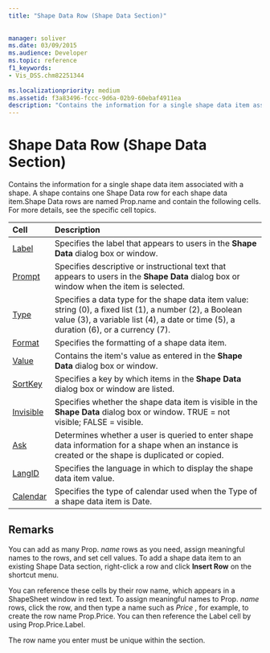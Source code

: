 ```yaml
---
title: "Shape Data Row (Shape Data Section)"
 
 
manager: soliver
ms.date: 03/09/2015
ms.audience: Developer
ms.topic: reference
f1_keywords:
- Vis_DSS.chm82251344
 
ms.localizationpriority: medium
ms.assetid: f3a83496-fccc-9d6a-02b9-60ebaf4911ea
description: "Contains the information for a single shape data item associated with a shape. A shape contains one Shape Data row for each shape data item.Shape Data rows are named Prop.name and contain the following cells. For more details, see the specific cell topics."
---
```


# Shape Data Row (Shape Data Section)

Contains the information for a single shape data item associated with a shape. A shape contains one Shape Data row for each shape data item.Shape Data rows are named Prop.name and contain the following cells. For more details, see the specific cell topics.
  
|**Cell**|**Description**|
|:-----|:-----|
|[Label](label-cell-shape-data-section.md) <br/> |Specifies the label that appears to users in the **Shape Data** dialog box or window. |
|[Prompt](prompt-cell-shape-data-section.md) <br/> |Specifies descriptive or instructional text that appears to users in the **Shape Data** dialog box or window when the item is selected. |
|[Type](type-cell-shape-data-section.md) <br/> |Specifies a data type for the shape data item value: string (0), a fixed list (1), a number (2), a Boolean value (3), a variable list (4), a date or time (5), a duration (6), or a currency (7). |
|[Format](format-cell-shape-data-section.md) <br/> |Specifies the formatting of a shape data item. |
|[Value](value-cell-shape-data-section.md) <br/> |Contains the item's value as entered in the **Shape Data** dialog box or window. |
|[SortKey](sortkey-cell-shape-data-section.md) <br/> |Specifies a key by which items in the **Shape Data** dialog box or window are listed. |
|[Invisible](invisible-cell-shape-data-section.md) <br/> |Specifies whether the shape data item is visible in the **Shape Data** dialog box or window. TRUE = not visible; FALSE = visible. |
|[Ask](ask-cell-shape-data-section.md) <br/> |Determines whether a user is queried to enter shape data information for a shape when an instance is created or the shape is duplicated or copied. |
|[LangID](langid-cell-shape-data-section.md) <br/> |Specifies the language in which to display the shape data item value. |
|[Calendar](calendar-cell-miscellaneous-section.md) <br/> |Specifies the type of calendar used when the Type of a shape data item is Date. |
   
## Remarks

 You can add as many Prop.  *name*  rows as you need, assign meaningful names to the rows, and set cell values. To add a shape data item to an existing Shape Data section, right-click a row and click **Insert Row** on the shortcut menu. 
  
You can reference these cells by their row name, which appears in a ShapeSheet window in red text. To assign meaningful names to Prop. *name*  rows, click the row, and then type a name such as  *Price*  , for example, to create the row name Prop.Price. You can then reference the Label cell by using Prop.Price.Label. 
  
The row name you enter must be unique within the section.
  

